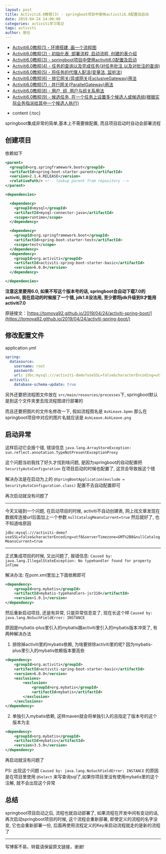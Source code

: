 ```yaml
---
layout: post
title: Activiti6.0教程(3) - springboot项目中使用activiti6.0配置及启动
date: 2019-04-24 14:00:00
categories: activiti学习笔记
tags: activiti
author: 朋也
---
```


- [Activiti6.0教程(1) - 环境搭建, 画一个流程图](https://tomoya92.github.io/2019/04/24/activiti-env/)
- [Activiti6.0教程(2) - 初始化表, 部署流程, 启动流程, 创建的表介绍](https://tomoya92.github.io/2019/04/24/activiti-deploy-start-table/)
- [Activiti6.0教程(3) - springboot项目中使用activiti6.0配置及启动](https://tomoya92.github.io/2019/04/24/activiti-spring-boot/)
- [Activiti6.0教程(4) - 任务的查询以及完成任务(对任务批注,以及对批注的查询)](https://tomoya92.github.io/2019/04/24/activiti-query-complete-task/)
- [Activiti6.0教程(5) - 将任务的代理人配活(变量法, 监听法)](https://tomoya92.github.io/2019/04/24/activiti-assignee/)
- [Activiti6.0教程(6) - 排它网关/异或网关(ExclusiveGateway)用法](https://tomoya92.github.io/2019/04/25/activiti-exclusive-gateway/)
- [Activiti6.0教程(7) - 并行网关(ParallelGateway)用法](https://tomoya92.github.io/2019/04/25/activiti-parallel-gateway/)
- [Activiti6.0教程(8) - 用户, 组, 用户与组关系用法](https://tomoya92.github.io/2019/04/25/activiti-user-group-membership/)
- [Activiti6.0教程(9) - 候选任务, 在一个任务上设置多个候选人或候选组(根据实际业务指派给其中一个候选人执行)](https://tomoya92.github.io/2019/04/26/activiti-candidate-task/)

* content
{:toc}

springboot集成非常的简单,基本上不需要做配置, 而且项目启动时自动会部署流程

## 创建项目

依赖如下





```xml
<parent>
  <groupId>org.springframework.boot</groupId>
  <artifactId>spring-boot-starter-parent</artifactId>
  <version>2.1.4.RELEASE</version>
  <relativePath/> <!-- lookup parent from repository -->
</parent>

<dependencies>

  <dependency>
    <groupId>mysql</groupId>
    <artifactId>mysql-connector-java</artifactId>
    <scope>runtime</scope>
  </dependency>

  <dependency>
    <groupId>org.springframework.boot</groupId>
    <artifactId>spring-boot-starter-test</artifactId>
    <scope>test</scope>
  </dependency>
  <dependency>
    <groupId>org.activiti</groupId>
    <artifactId>activiti-spring-boot-starter-basic</artifactId>
    <version>6.0.0</version>
  </dependency>

</dependencies>
```

**注意这里要用6.0, 如果不写这个版本号的话, springboot会自动下载7.0的activiti, 我在启动的时候报了一个错, jdk1.8没法用, 至少要将jdk升级到9才能用activiti7.0**

原链接文：[https://tomoya92.github.io/2019/04/24/activiti-spring-boot/](https://tomoya92.github.io/2019/04/24/activiti-spring-boot/)

## 修改配置文件

application.yml

```yml
spring:
  datasource:
    username: root
    password:
    url: jdbc:mysql:///activiti-demo?useSSL=false&characterEncoding=utf8&serverTimezone=GMT%2B8
  activiti:
    database-schema-update: true
```

另外还要把流程图文件放在 `src/main/resources/processes`下, springboot默认是到这个文件夹里去找流程图进行部署的

而且还要把图片的文件名修改一下, 假如流程图名是 `AskLeave.bpmn` 那么在springboot项目中对应的图片名就应该是 `AskLeave.AskLeave.png`

## 启动异常

这样启动它会报个错, 错误信息 `java.lang.ArrayStoreException: sun.reflect.annotation.TypeNotPresentExceptionProxy`

这个问题当初我找了好久才找到啥问题, 是因为springboot的自动配置把 `SecurityAutoConfiguration` 在项目启动的时候也配置了, 这货会导致报这个错

解决办法是在启动为上的 `@SpringBootApplication(exclude = SecurityAutoConfiguration.class)` 配置不去自动配置即可

再次启动就没有问题了

---

今天又碰到一个问题, 在启动项目的时候, activiti不自动创建表, 网上找文章发现在数据库连接url后面加上一个参数 `nullCatalogMeansCurrent=true` 然后就好了, 也不知道啥原因

`jdbc:mysql:///activiti-demo?useSSL=false&characterEncoding=utf8&serverTimezone=GMT%2B8&nullCatalogMeansCurrent=true`

---

正式集成项目的时候, 又出问题了, 报错信息: `Caused by: java.lang.IllegalStateException: No typehandler found for property inTime`

解决办法: 在pom.xml里加上下面依赖即可

```xml
<dependency>
    <groupId>org.mybatis</groupId>
    <artifactId>mybatis-typehandlers-jsr310</artifactId>
    <version>1.0.1</version>
</dependency>
```

然后重新启动项目, 还是有异常, 只是异常信息变了, 现在长这个样 `Caused by: java.lang.NoSuchFieldError: INSTANCE`

原因是mybatis-plus里引入的mybatis跟activiti里引入的mybatis版本冲突了, 有两种解决办法

1. 排除掉activiti里的mybatis依赖, 为啥要排除activiti里的呢? 因为mybatis-plus里引入的mybatis依赖版本要高些

```xml
<dependency>
    <groupId>org.activiti</groupId>
    <artifactId>activiti-spring-boot-starter-basic</artifactId>
    <version>6.0.0</version>
    <exclusions>
        <exclusion>
            <groupId>org.mybatis</groupId>
            <artifactId>mybatis</artifactId>
        </exclusion>
    </exclusions>
</dependency>
```

2. 单独引入mybatis依赖, 这样maven就会将单独引入的且指定了版本号的这个版本为主

```xml
<dependency>
    <groupId>org.mybatis</groupId>
    <artifactId>mybatis</artifactId>
    <version>3.5.0</version>
</dependency>
```

再启动就没有问题了

PS: 出现这个问题 `Caused by: java.lang.NoSuchFieldError: INSTANCE` 的原因是在项目里使用 `@Select` 来写查询sql了,如果你项目里没有使用mybatis里的这个注解, 就不会出现这个异常

## 总结

springboot项目启动之后, 流程也就自动部署了, 如果流程在开发中间有变动的话, 再次启动springboot项目的时候, 这个流程会重新部署, 即使定义的流程的名字没变, 它也会重新部署一份, 后面再使用流程定义的Key来启动流程就走的是新的流程了

---

写博客不易，转载请保留原文链接，谢谢!
